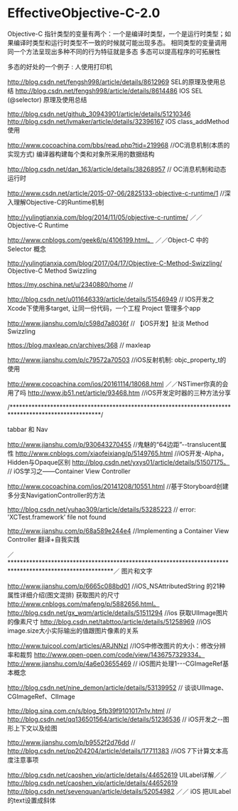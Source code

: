# EffectiveObjective-C-2.0

Objective-C 指针类型的变量有两个：一个是编译时类型，一个是运行时类型；如果编译时类型和运行时类型不一致的时候就可能出现多态。
相同类型的变量调用同一个方法呈现出多种不同的行为特征就是多态
多态可以提高程序的可拓展性

多态的好处的一个例子 : 人使用打印机

http://blog.csdn.net/fengsh998/article/details/8612969  SEL的原理及使用总结
http://blog.csdn.net/fengsh998/article/details/8614486  IOS SEL (@selector) 原理及使用总结

http://blog.csdn.net/github_30943901/article/details/51210346 
http://blog.csdn.net/lvmaker/article/details/32396167        iOS class_addMethod使用

http://www.cocoachina.com/bbs/read.php?tid=219968     //OC消息机制(本质的实现方式)   编译器构建每个类和对象所采用的数据结构

http://blog.csdn.net/dan_163/article/details/38268957   // OC消息机制和动态运行时   

http://www.csdn.net/article/2015-07-06/2825133-objective-c-runtime/1 //深入理解Objective-C的Runtime机制

http://yulingtianxia.com/blog/2014/11/05/objective-c-runtime/   ／／Objective-C Runtime

http://www.cnblogs.com/geek6/p/4106199.html。                ／／Object-C 中的Selector 概念


http://yulingtianxia.com/blog/2017/04/17/Objective-C-Method-Swizzling/  Objective-C Method Swizzling


https://my.oschina.net/u/2340880/home  //

http://blog.csdn.net/u011646339/article/details/51546949 // IOS开发之Xcode下使用多target, 让同一份代码，一个工程 Project 管理多个app


http://www.jianshu.com/p/c598d7a8036f  // 【iOS开发】扯淡 Method Swizzling

https://blog.maxleap.cn/archives/368   // maxleap

http://www.jianshu.com/p/c79572a70503 //iOS反射机制: objc_property_t的使用





http://www.cocoachina.com/ios/20161114/18068.html ／／NSTimer你真的会用了吗
 http://www.jb51.net/article/93468.htm  //iOS开发定时器的三种方法分享



/*****************************************************************************************************/

tabbar 和  Nav

http://www.jianshu.com/p/930643270455 //鬼魅的“64边距”--translucent属性
http://www.cnblogs.com/xiaofeixiang/p/5149765.html  //iOS开发-Alpha，Hidden与Opaque区别
http://blog.csdn.net/yxys01/article/details/51507175。 // iOS学习之——Container View Controller

http://www.cocoachina.com/ios/20141208/10551.html //基于Storyboard创建多分支NavigationController的方法

http://blog.csdn.net/yuhao309/article/details/53285223 // error: 'XCTest.framework’ file not found

 http://www.jianshu.com/p/68a589e244e4 //Implementing a Container View Controller 翻译+自我实践


／*********************************************************************************************************／
图片和文字

http://www.jianshu.com/p/6665c088bd01 //iOS_NSAttributedString 的21种属性详细介绍(图文混排)
获取图片的尺寸
http://www.cnblogs.com/mafeng/p/5882656.html。
http://blog.csdn.net/gx_wqm/article/details/51511294  //ios 获取UIImage图片的像素尺寸
http://blog.csdn.net/tabttoo/article/details/51258969  //iOS image.size大小实际输出的值跟图片像素的关系

http://www.tuicool.com/articles/ARJNNzI               //IOS中修改图片的大小：修改分辨率和裁剪
http://www.open-open.com/code/view/1436757329334。 
http://www.jianshu.com/p/4a6e03655469                 // iOS图片处理1---CGImageRef基本概念

http://blog.csdn.net/nine_demon/article/details/53139952  // 谈谈UIImage、CGImageRef、CIImage

http://blog.sina.com.cn/s/blog_5fb39f9101017n1v.html        // 
http://blog.csdn.net/qq136501564/article/details/51236536   // iOS开发之--图形上下文以及绘图


http://www.jianshu.com/p/b9552f2d76dd //
http://blog.csdn.net/pp204204/article/details/17711383 //iOS 7下计算文本高度注意事项

http://blog.csdn.net/caoshen_vip/article/details/44652619  UILabel详解／／http://blog.csdn.net/caoshen_vip/article/details/44652619
http://blog.csdn.net/sevenquan/article/details/52054982  ／／  iOS 把UILabel的text设置成斜体


